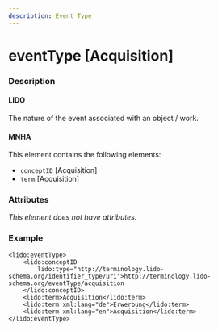 ```yaml
---
description: Event Type
---
```


# eventType \[Acquisition\]

### Description

#### LIDO

The nature of the event associated with an object / work.

#### MNHA

This element contains the following elements:

* `conceptID` \[Acquisition\]
* `term` \[Acquisition\]

### Attributes

_This element does not have attributes._

### Example

```markup
<lido:eventType>
    <lido:conceptID
        lido:type="http://terminology.lido-schema.org/identifier_type/uri">http://terminology.lido-schema.org/eventType/acquisition
    </lido:conceptID>
    <lido:term>Acquisition</lido:term>
    <lido:term xml:lang="de">Erwerbung</lido:term>
    <lido:term xml:lang="en">Acquisition</lido:term>
</lido:eventType>
```

